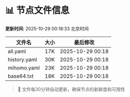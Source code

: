# 📊 节点文件信息

**更新时间**: 2025-10-29 00:18:33 北京时间

| 文件名 | 大小 | 最后修改 |
|--------|------|----------|
| all.yaml | 17K | 2025-10-29 00:18 |
| history.yaml | 30K | 2025-10-29 00:18 |
| mihomo.yaml | 23K | 2025-10-29 00:18 |
| base64.txt | 18K | 2025-10-29 00:18 |

> 🔄 文件每30分钟自动更新，确保节点的新鲜度和可用性
